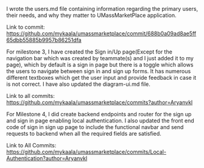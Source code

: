 I wrote the users.md file containing information regarding the primary users, their needs, and why they matter to UMassMarketPlace application. 

Link to commit: https://github.com/mykaala/umassmarketplace/commit/688b0a09ad8ae5ff65dbb55885b9957b86251dfa

For milestone 3, I have created the Sign in/Up page(Except for the navigation bar which was created by teammate(s) and I just added it to my page), which by default is a sign in page but there is a toggle which allows the users to navigate between sign in and sign up forms. It has numerous different textboxes which get the user input and provide feedback in case it is not correct. I have also updated the diagram-ui.md file.

Link to all commits: https://github.com/mykaala/umassmarketplace/commits?author=Aryanvkl 

For Milestone 4, I did create backend endpoints and router for the sign up and sign in page enabling local authentication. I also updated the front end code of sign in sign up page to include the functional navbar and send requests to backend when all the required fields are satisfied.

Link to All Commits: https://github.com/mykaala/umassmarketplace/commits/Local-Authentication?author=Aryanvkl
